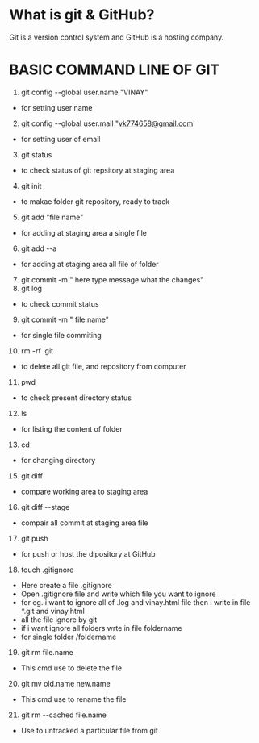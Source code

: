 # What is git & GitHub?

Git is a version control system and GitHub is a hosting company.

# BASIC COMMAND LINE OF GIT

1. git config --global user.name "VINAY"
- for setting user name
2. git config --global user.mail "vk774658@gmail.com'
- for setting user of email 
3. git status
- to check status of git repsitory at staging area
4. git init
- to makae folder git repository, ready to track
5. git add "file name"
- for adding at staging area a single file
6. git add --a
- for adding at staging area all file of folder
7. git commit -m " here type message what the changes"
8. git log
- to check commit status
9. git commit -m " file.name"
- for single file commiting
10. rm -rf .git
- to delete all git file, and repository from computer
11. pwd
- to check present directory status
12. ls
- for listing the content of folder
13. cd 
- for changing directory
15. git diff
- compare working area to staging area
16. git diff --stage
- compair all commit at staging area file
17. git push 
- for push or host the dipository at GitHub
18. touch .gitignore
- Here create a file .gitignore 
- Open .gitignore file and write which file you want to ignore
- for eg. i want to ignore all of .log and vinay.html file then i write in file *.git and vinay.html
- all the file ignore by git
- if i want ignore all folders wrte in file foldername
- for single folder /foldername
19. git rm file.name
- This cmd use to delete the file
20. git mv old.name new.name
- This cmd use to rename the file
21. git rm --cached file.name
- Use to untracked a particular file from git
